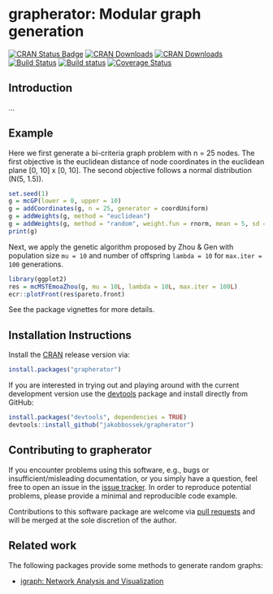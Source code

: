 # grapherator: Modular graph generation

[![CRAN Status Badge](http://www.r-pkg.org/badges/version/grapherator)](http://cran.r-project.org/web/packages/grapherator)
[![CRAN Downloads](http://cranlogs.r-pkg.org/badges/grapherator)](http://cran.rstudio.com/web/packages/grapherator/index.html)
[![CRAN Downloads](http://cranlogs.r-pkg.org/badges/grand-total/grapherator?color=orange)](http://cran.rstudio.com/web/packages/grapherator/index.html)
[![Build Status](https://travis-ci.org/jakobbossek/grapherator.svg?branch=master)](https://travis-ci.org/jakobbossek/grapherator)
[![Build status](https://ci.appveyor.com/api/projects/status/f83u7suaxqxmtc80/branch/master?svg=true)](https://ci.appveyor.com/project/jakobbossek/mcmst/branch/master)
[![Coverage Status](https://coveralls.io/repos/github/jakobbossek/grapherator/badge.svg?branch=master)](https://coveralls.io/github/jakobbossek/grapherator?branch=master)

## Introduction

...

## Example

Here we first generate a bi-criteria graph problem with n = 25 nodes. The first objective is the euclidean distance of node coordinates in the euclidean plane [0, 10] x [0, 10]. The second objective follows a normal distribution (N(5, 1.5)). 
```r
set.seed(1)
g = mcGP(lower = 0, upper = 10)
g = addCoordinates(g, n = 25, generator = coordUniform)
g = addWeights(g, method = "euclidean")
g = addWeights(g, method = "random", weight.fun = rnorm, mean = 5, sd = 1.5)
print(g)
```

Next, we apply the genetic algorithm proposed by Zhou & Gen with population size `mu = 10` and number of offspring `lambda = 10` for `max.iter = 100` generations.
```r
library(ggplot2)
res = mcMSTEmoaZhou(g, mu = 10L, lambda = 10L, max.iter = 100L)
ecr::plotFront(res$pareto.front)
```
See the package vignettes for more details.

## Installation Instructions

Install the [CRAN](http://cran.r-project.org) release version via:
```r
install.packages("grapherator")
```
If you are interested in trying out and playing around with the current development version use the [devtools](https://github.com/hadley/devtools) package and install directly from GitHub:

```r
install.packages("devtools", dependencies = TRUE)
devtools::install_github("jakobbossek/grapherator")
```

## Contributing to grapherator

If you encounter problems using this software, e.g., bugs or insufficient/misleading documentation, or you simply have a question, feel free to open an issue in the [issue tracker](https://github.com/jakobbossek/grapherator/issues).
In order to reproduce potential problems, please provide a minimal and reproducible code example.

Contributions to this software package are welcome via [pull requests](https://help.github.com/articles/about-pull-requests/) and will be merged at the sole discretion of the author. 

## Related work

The following packages provide some methods to generate random graphs:

* [igraph: Network Analysis and Visualization](https://cran.r-project.org/package=igraph)


